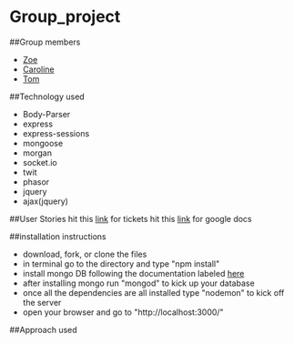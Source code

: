 # Group_project

##Group members
- [Zoe](https://github.com/zoejab)
- [Caroline](https://github.com/carkim)
- [Tom](https://github.com/JuKyoKim)

##Technology used
- Body-Parser
- express
- express-sessions
- mongoose
- morgan
- socket.io
- twit
- phasor
- jquery
- ajax(jquery)

##User Stories
hit this [link](https://trello.com/b/B4O97RDg/twitter-game) for tickets
hit this [link](https://docs.google.com/document/d/1zRE_Uv--YuGn7qPR_i5EDwMpJ1uHh_qilmy1-szjoWA/edit?ts=564e46e8) for google docs

##installation instructions
- download, fork, or clone the files
- in terminal go to the directory and type "npm install"
- install mongo DB following the documentation labeled [here](https://docs.mongodb.org/manual/tutorial/install-mongodb-on-os-x/)
- after installing mongo run "mongod" to kick up your database
- once all the dependencies are all installed type "nodemon" to kick off the server
- open your browser and go to "http://localhost:3000/"

##Approach used
